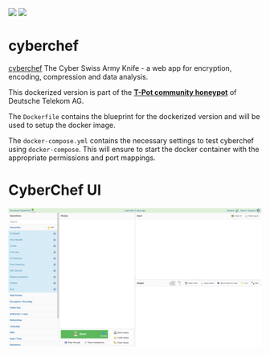 [![](https://images.microbadger.com/badges/version/dtagdevsec/cyberchef:1903.svg)](https://microbadger.com/images/dtagdevsec/cyberchef:1903 "Get your own version badge on microbadger.com") [![](https://images.microbadger.com/badges/image/dtagdevsec/cyberchef:1903.svg)](https://microbadger.com/images/dtagdevsec/cyberchef:1903 "Get your own image badge on microbadger.com")

# cyberchef

[cyberchef](https://github.com/gchq/CyberChef) The Cyber Swiss Army Knife - a web app for encryption, encoding, compression and data analysis.

This dockerized version is part of the **[T-Pot community honeypot](http://dtag-dev-sec.github.io/)** of Deutsche Telekom AG.

The `Dockerfile` contains the blueprint for the dockerized version and will be used to setup the docker image.

The `docker-compose.yml` contains the necessary settings to test cyberchef using `docker-compose`. This will ensure to start the docker container with the appropriate permissions and port mappings.

# CyberChef UI

![Cyberchef](doc/dashboard.png)
